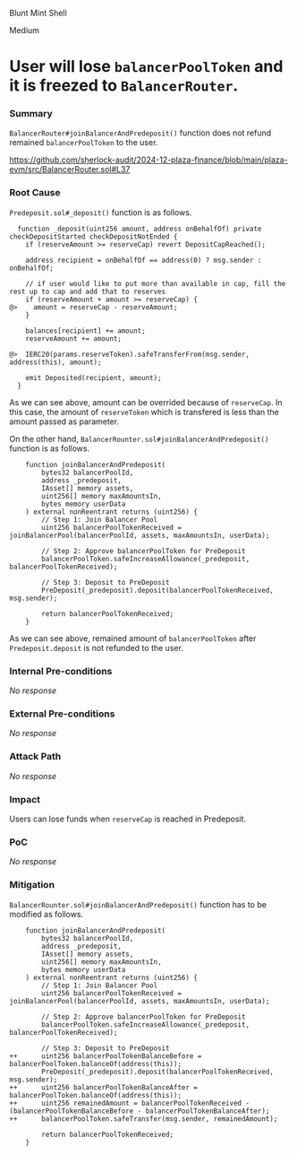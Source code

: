 Blunt Mint Shell

Medium

# User will lose `balancerPoolToken` and it is freezed to `BalancerRouter`.

### Summary

`BalancerRouter#joinBalancerAndPredeposit()` function does not refund remained `balancerPoolToken` to the user.  

https://github.com/sherlock-audit/2024-12-plaza-finance/blob/main/plaza-evm/src/BalancerRouter.sol#L37

### Root Cause

`Predeposit.sol#_deposit()` function is as follows.
```solidity
  function _deposit(uint256 amount, address onBehalfOf) private checkDepositStarted checkDepositNotEnded {
    if (reserveAmount >= reserveCap) revert DepositCapReached();

    address recipient = onBehalfOf == address(0) ? msg.sender : onBehalfOf;

    // if user would like to put more than available in cap, fill the rest up to cap and add that to reserves
    if (reserveAmount + amount >= reserveCap) {
@>    amount = reserveCap - reserveAmount;
    }

    balances[recipient] += amount;
    reserveAmount += amount;

@>  IERC20(params.reserveToken).safeTransferFrom(msg.sender, address(this), amount);

    emit Deposited(recipient, amount);
  }
```
As we can see above, amount can be overrided because of `reserveCap`.
In this case, the amount of `reserveToken` which is transfered is less than the amount passed as parameter.   

On the other hand, `BalancerRounter.sol#joinBalancerAndPredeposit()` function is as follows.
```solidity
    function joinBalancerAndPredeposit(
        bytes32 balancerPoolId,
        address _predeposit,
        IAsset[] memory assets,
        uint256[] memory maxAmountsIn,
        bytes memory userData
    ) external nonReentrant returns (uint256) {
        // Step 1: Join Balancer Pool
        uint256 balancerPoolTokenReceived = joinBalancerPool(balancerPoolId, assets, maxAmountsIn, userData);

        // Step 2: Approve balancerPoolToken for PreDeposit
        balancerPoolToken.safeIncreaseAllowance(_predeposit, balancerPoolTokenReceived);

        // Step 3: Deposit to PreDeposit
        PreDeposit(_predeposit).deposit(balancerPoolTokenReceived, msg.sender);

        return balancerPoolTokenReceived;
    }
```
As we can see above, remained amount of `balancerPoolToken` after `Predeposit.deposit` is not refunded to the user.


### Internal Pre-conditions

_No response_

### External Pre-conditions

_No response_

### Attack Path

_No response_

### Impact

Users can lose funds when `reserveCap` is reached in Predeposit.


### PoC

_No response_

### Mitigation

`BalancerRounter.sol#joinBalancerAndPredeposit()` function has to be modified as follows.
```solidity
    function joinBalancerAndPredeposit(
        bytes32 balancerPoolId,
        address _predeposit,
        IAsset[] memory assets,
        uint256[] memory maxAmountsIn,
        bytes memory userData
    ) external nonReentrant returns (uint256) {
        // Step 1: Join Balancer Pool
        uint256 balancerPoolTokenReceived = joinBalancerPool(balancerPoolId, assets, maxAmountsIn, userData);

        // Step 2: Approve balancerPoolToken for PreDeposit
        balancerPoolToken.safeIncreaseAllowance(_predeposit, balancerPoolTokenReceived);

        // Step 3: Deposit to PreDeposit
++      uint256 balancerPoolTokenBalanceBefore = balancerPoolToken.balanceOf(address(this));
        PreDeposit(_predeposit).deposit(balancerPoolTokenReceived, msg.sender);
++      uint256 balancerPoolTokenBalanceAfter = balancerPoolToken.balanceOf(address(this));
++      uint256 remainedAmount = balancerPoolTokenReceived - (balancerPoolTokenBalanceBefore - balancerPoolTokenBalanceAfter);
++      balancerPoolToken.safeTransfer(msg.sender, remainedAmount);

        return balancerPoolTokenReceived;
    }
```